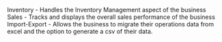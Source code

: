 Inventory - Handles the Inventory Management aspect of the business
Sales - Tracks and displays the overall sales performance of the business
Import-Export - Allows the business to migrate their operations data from excel and the option to generate a csv of their data.